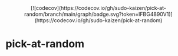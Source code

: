 <center>[![codecov](https://codecov.io/gh/sudo-kaizen/pick-at-random/branch/main/graph/badge.svg?token=IFBG4890V1)](https://codecov.io/gh/sudo-kaizen/pick-at-random)</center>

# pick-at-random